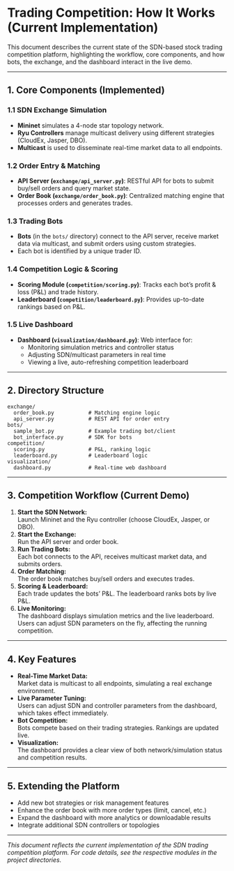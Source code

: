 # Trading Competition: How It Works (Current Implementation)

This document describes the current state of the SDN-based stock trading competition platform, highlighting the workflow, core components, and how bots, the exchange, and the dashboard interact in the live demo.

---

## 1. Core Components (Implemented)

### 1.1 SDN Exchange Simulation
- **Mininet** simulates a 4-node star topology network.
- **Ryu Controllers** manage multicast delivery using different strategies (CloudEx, Jasper, DBO).
- **Multicast** is used to disseminate real-time market data to all endpoints.

### 1.2 Order Entry & Matching
- **API Server (`exchange/api_server.py`)**: RESTful API for bots to submit buy/sell orders and query market state.
- **Order Book (`exchange/order_book.py`)**: Centralized matching engine that processes orders and generates trades.

### 1.3 Trading Bots
- **Bots** (in the `bots/` directory) connect to the API server, receive market data via multicast, and submit orders using custom strategies.
- Each bot is identified by a unique trader ID.

### 1.4 Competition Logic & Scoring
- **Scoring Module (`competition/scoring.py`)**: Tracks each bot’s profit & loss (P&L) and trade history.
- **Leaderboard (`competition/leaderboard.py`)**: Provides up-to-date rankings based on P&L.

### 1.5 Live Dashboard
- **Dashboard (`visualization/dashboard.py`)**: Web interface for:
  - Monitoring simulation metrics and controller status
  - Adjusting SDN/multicast parameters in real time
  - Viewing a live, auto-refreshing competition leaderboard

---

## 2. Directory Structure

```
exchange/
  order_book.py           # Matching engine logic
  api_server.py           # REST API for order entry
bots/
  sample_bot.py           # Example trading bot/client
  bot_interface.py        # SDK for bots
competition/
  scoring.py              # P&L, ranking logic
  leaderboard.py          # Leaderboard logic
visualization/
  dashboard.py            # Real-time web dashboard
```

---

## 3. Competition Workflow (Current Demo)

1. **Start the SDN Network:**  
   Launch Mininet and the Ryu controller (choose CloudEx, Jasper, or DBO).
2. **Start the Exchange:**  
   Run the API server and order book.
3. **Run Trading Bots:**  
   Each bot connects to the API, receives multicast market data, and submits orders.
4. **Order Matching:**  
   The order book matches buy/sell orders and executes trades.
5. **Scoring & Leaderboard:**  
   Each trade updates the bots’ P&L. The leaderboard ranks bots by live P&L.
6. **Live Monitoring:**  
   The dashboard displays simulation metrics and the live leaderboard. Users can adjust SDN parameters on the fly, affecting the running competition.

---

## 4. Key Features

- **Real-Time Market Data:**  
  Market data is multicast to all endpoints, simulating a real exchange environment.
- **Live Parameter Tuning:**  
  Users can adjust SDN and controller parameters from the dashboard, which takes effect immediately.
- **Bot Competition:**  
  Bots compete based on their trading strategies. Rankings are updated live.
- **Visualization:**  
  The dashboard provides a clear view of both network/simulation status and competition results.

---

## 5. Extending the Platform

- Add new bot strategies or risk management features
- Enhance the order book with more order types (limit, cancel, etc.)
- Expand the dashboard with more analytics or downloadable results
- Integrate additional SDN controllers or topologies

---

*This document reflects the current implementation of the SDN trading competition platform. For code details, see the respective modules in the project directories.*
